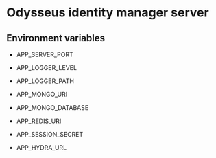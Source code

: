 # Odysseus identity manager server

## Environment variables

* APP_SERVER_PORT

* APP_LOGGER_LEVEL

* APP_LOGGER_PATH

* APP_MONGO_URI

* APP_MONGO_DATABASE

* APP_REDIS_URI

* APP_SESSION_SECRET

* APP_HYDRA_URL
